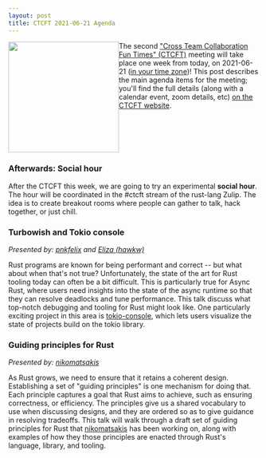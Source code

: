 ```yaml
---
layout: post
title: CTCFT 2021-06-21 Agenda
---
```


<img src="https://raw.githubusercontent.com/rust-ctcft/ctcft/main/img/camprust.png" width="222" style="float:left;"/> The second ["Cross Team Collaboration Fun Times" (CTCFT)][CTCFT] meeting will take place one week from today, on 2021-06-21 ([in your time zone](https://everytimezone.com/s/5f09e412))! This post describes the main agenda items for the meeting; you'll find the full details (along with a calendar event, zoom details, etc) [on the CTCFT website](https://rust-ctcft.github.io/ctcft/meetings/2021-06-21.html).

<div style="clear:both;"></div>

### Afterwards: Social hour

After the CTCFT this week, we are going to try an experimental **social hour**. The hour will be coordinated in the #ctcft stream of the rust-lang Zulip. The idea is to create breakout rooms where people can gather to talk, hack together, or just chill.

### Turbowish and Tokio console

*Presented by: [pnkfelix] and [Eliza (hawkw)]*

Rust programs are known for being performant and correct -- but what about when that's not true? Unfortunately, the state of the art for Rust tooling today can often be a bit difficult. This is particularly true for Async Rust, where users need insights into the state of the async runtime so that they can resolve deadlocks and tune performance. This talk discuss what top-notch debugging and tooling for Rust might look like. One particularly exciting project in this area is [tokio-console](https://github.com/tokio-rs/console), which lets users visualize the state of projects build on the tokio library. 

### Guiding principles for Rust

*Presented by: [nikomatsakis]*

As Rust grows, we need to ensure that it retains a coherent design. Establishing a set of "guiding principles" is one mechanism for doing that. Each principle captures a goal that Rust aims to achieve, such as ensuring correctness, or efficiency. The principles give us a shared vocabulary to use when discussing designs, and they are ordered so as to give guidance in resolving tradeoffs. This talk will walk through a draft set of guiding principles for Rust that [nikomatsakis] has been working on, along with examples of how they those principles are enacted through Rust's language, library, and tooling.


[CTCFT]: https://rust-ctcft.github.io/ctcft/
[calendar event]: https://calendar.google.com/calendar/u/0/r/eventedit/copy/NzVwZ3Izb2F1MWpxY3UyN2k0cmcwamhtY2cgN24wdnZvcWZlMGtibms2aTA0dWl1NTJ0MzBAZw/bmlrb21hdHNha2lzQGdtYWlsLmNvbQ?sf=true
[nikomatsakis]: https://github.com/nikomatsakis/
[pnkfelix]: https://github.com/pnkfelix/
[yaahc]: https://github.com/yaahc/
[Eliza (hawkw)]: https://github.com/hawkw/
